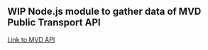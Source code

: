 ## WIP Node.js module to gather data of MVD Public Transport API

[Link to MVD API](https://api.montevideo.gub.uy/apidocs/publictransport)